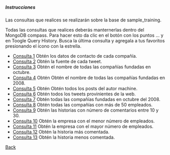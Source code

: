 ##### Instrucciones

Las consultas que realices se realizarán sobre la base de sample_training.

Todas las consultas que realices deberás manternerlas dentro del MongoDB compass. Para hacer esto da clic en el botón con los puntos ... y en Toogle Query History. Busca la última consulta y agregala a tus favoritos presionando el ícono con la estrella.

* [Consulta 1](Query01.json) Obtén los datos de contacto de cada compañía.
* [Consulta 2](.\Query02.json) Obtén la fuente de cada tweet.
* [Consulta 3](.\Query03.json) Obtén el nombre de todas las compañías fundadas en octubre.
* [Consulta 4](.\Query04.json) Obtén Obtén el nombre de todas las compañías fundadas en 2008.
* [Consulta 5](.\Query05.json) Obtén Obtén todos los posts del autor machine.
* [Consulta 6](.\Query06.json) Obtén todos los tweets provinientes de la web.
* [Consulta 7](.\Query07.json) Obtén todas las compañías fundadas en octubre del 2008.
* [Consulta 8](.\Query08.json) Obtén todas las compañías con más de 50 empleados.
* [Consulta 9](.\Query09.json) Obtén las historias con número de comentarios entre 10 y 30.
* [Consulta 10](.\Query10.json) Obtén la empresa con el menor número de empleados.
* [Consulta 11](.\Query11.json) Obtén la empresa con el mayor número de empleados.
* [Consulta 12](.\Query12.json) Obtén la historia más comentada.
* [Consulta 13](.\Query13.json) Obtén la historia menos comentada.

[Back](\..)
